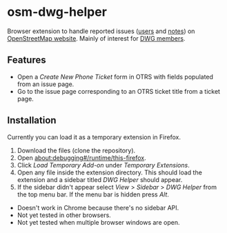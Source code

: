 # osm-dwg-helper

Browser extension to handle reported issues ([users](https://wiki.openstreetmap.org/wiki/Report_user) and [notes](https://wiki.openstreetmap.org/wiki/Notes#Reporting_notes)) on [OpenStreetMap website](https://www.openstreetmap.org/).
Mainly of interest for [DWG members](https://wiki.osmfoundation.org/wiki/Data_Working_Group).

## Features

- Open a *Create New Phone Ticket* form in OTRS with fields populated from an issue page.
- Go to the issue page corresponding to an OTRS ticket title from a ticket page.

## Installation

Currently you can load it as a temporary extension in Firefox.

1. Download the files (clone the repository).
2. Open [about:debugging#/runtime/this-firefox](about:debugging#/runtime/this-firefox).
3. Click *Load Temporary Add-on* under *Temporary Extensions*.
4. Open any file inside the extension directory. This should load the extension and a sidebar titled *DWG Helper* should appear.
5. If the sidebar didn't appear select *View* > *Sidebar* > *DWG Helper* from the top menu bar. If the menu bar is hidden press *Alt*.

- Doesn't work in Chrome because there's no sidebar API.
- Not yet tested in other browsers.
- Not yet tested when multiple browser windows are open.
